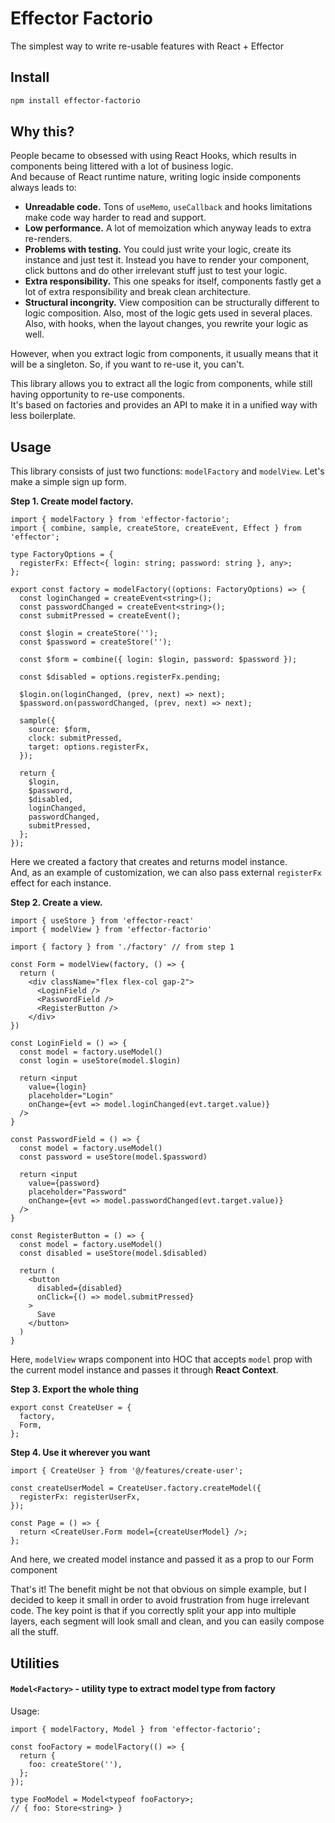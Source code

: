 # Effector Factorio

The simplest way to write re-usable features with React + Effector

## Install

```bash
npm install effector-factorio
```

## Why this?

People became to obsessed with using React Hooks, which results in components being littered with a lot of business logic.  
And because of React runtime nature, writing logic inside components always leads to:

- **Unreadable code.** Tons of `useMemo`, `useCallback` and hooks limitations make code way harder to read and support.
- **Low performance.** A lot of memoization which anyway leads to extra re-renders.
- **Problems with testing.** You could just write your logic, create its instance and just test it. Instead you have to render your component, click buttons and do other irrelevant stuff just to test your logic.
- **Extra responsibility.** This one speaks for itself, components fastly get a lot of extra responsibility and break clean architecture.
- **Structural incongrity.** View composition can be structurally different to logic composition. Also, most of the logic gets used in several places. Also, with hooks, when the layout changes, you rewrite your logic as well.

However, when you extract logic from components, it usually means that it will be a singleton. So, if you want to re-use it, you can't.

This library allows you to extract all the logic from components, while still having opportunity to re-use components.  
It's based on factories and provides an API to make it in a unified way with less boilerplate.

## Usage

This library consists of just two functions: `modelFactory` and `modelView`.
Let's make a simple sign up form.

**Step 1. Create model factory.**

```tsx
import { modelFactory } from 'effector-factorio';
import { combine, sample, createStore, createEvent, Effect } from 'effector';

type FactoryOptions = {
  registerFx: Effect<{ login: string; password: string }, any>;
};

export const factory = modelFactory((options: FactoryOptions) => {
  const loginChanged = createEvent<string>();
  const passwordChanged = createEvent<string>();
  const submitPressed = createEvent();

  const $login = createStore('');
  const $password = createStore('');

  const $form = combine({ login: $login, password: $password });

  const $disabled = options.registerFx.pending;

  $login.on(loginChanged, (prev, next) => next);
  $password.on(passwordChanged, (prev, next) => next);

  sample({
    source: $form,
    clock: submitPressed,
    target: options.registerFx,
  });

  return {
    $login,
    $password,
    $disabled,
    loginChanged,
    passwordChanged,
    submitPressed,
  };
});
```

Here we created a factory that creates and returns model instance.  
And, as an example of customization, we can also pass external `registerFx` effect for each instance.

**Step 2. Create a view.**

```tsx
import { useStore } from 'effector-react'
import { modelView } from 'effector-factorio'

import { factory } from './factory' // from step 1

const Form = modelView(factory, () => {
  return (
    <div className="flex flex-col gap-2">
      <LoginField />
      <PasswordField />
      <RegisterButton />
    </div>
})

const LoginField = () => {
  const model = factory.useModel()
  const login = useStore(model.$login)

  return <input
    value={login}
    placeholder="Login"
    onChange={evt => model.loginChanged(evt.target.value)}
  />
}

const PasswordField = () => {
  const model = factory.useModel()
  const password = useStore(model.$password)

  return <input
    value={password}
    placeholder="Password"
    onChange={evt => model.passwordChanged(evt.target.value)}
  />
}

const RegisterButton = () => {
  const model = factory.useModel()
  const disabled = useStore(model.$disabled)

  return (
    <button
      disabled={disabled}
      onClick={() => model.submitPressed}
    >
      Save
    </button>
  )
}
```

Here, `modelView` wraps component into HOC that accepts `model` prop with the current model instance and passes it through **React Context**.

**Step 3. Export the whole thing**

```tsx
export const CreateUser = {
  factory,
  Form,
};
```

**Step 4. Use it wherever you want**

```tsx
import { CreateUser } from '@/features/create-user';

const createUserModel = CreateUser.factory.createModel({
  registerFx: registerUserFx,
});

const Page = () => {
  return <CreateUser.Form model={createUserModel} />;
};
```

And here, we created model instance and passed it as a prop to our Form component

That's it!
The benefit might be not that obvious on simple example, but I decided to keep it small in order to avoid frustration from huge irrelevant code.
The key point is that if you correctly split your app into multiple layers, each segment will look small and clean, and you can easily compose all the stuff.

## Utilities

#### `Model<Factory>` - utility type to extract model type from factory

Usage:

```tsx
import { modelFactory, Model } from 'effector-factorio';

const fooFactory = modelFactory(() => {
  return {
    foo: createStore(''),
  };
});

type FooModel = Model<typeof fooFactory>;
// { foo: Store<string> }
```
